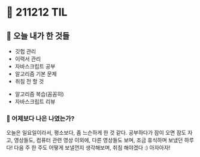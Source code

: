 # :rocket: 211212 TIL

## :seedling: 오늘 내가 한 것들
* 깃헙 관리
* 이력서 관리
* 자바스크립트 공부
* 알고리즘 기본 문제
* 취침 전 할 것
- 알고리즘 복습(꼼꼼히)
- 자바스크립트 리뷰

### :muscle: 어제보다 나은 나였는가?  
오늘은 일요일이라서, 평소보다, 
좀 느슨하게 한 것 같다.
공부하다가 잠이 오면 잠도 자고, 
영상들도, 컴퓨터 관련 영상 이외에, 다른 영상들도 보며, 조금 휴식하며 보냈던 하루다!
다음 주 한 주도 어떻게 보낼껀지 생각해보며, 취침 해야겠다 :) 
아자아자!